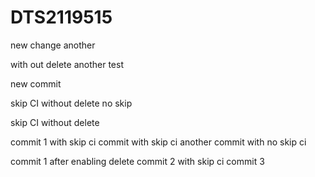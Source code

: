 # DTS2119515

new change
another

with out delete
another
test

new commit

skip CI without delete 
no skip





skip CI without delete 

commit 1 with skip ci
commit with skip ci
another commit with no skip ci

commit 1 after enabling delete 
commit 2 with skip ci
commit 3
